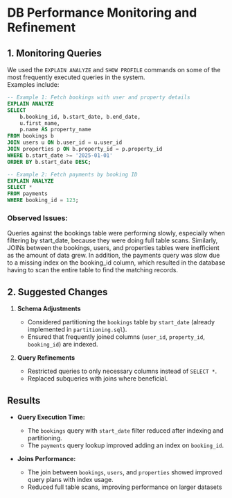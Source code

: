 # DB Performance Monitoring and Refinement

## 1. Monitoring Queries

We used the `EXPLAIN ANALYZE` and `SHOW PROFILE` commands on some of the most frequently executed queries in the system.  
Examples include:

```sql
-- Example 1: Fetch bookings with user and property details
EXPLAIN ANALYZE
SELECT 
    b.booking_id, b.start_date, b.end_date,
    u.first_name,
    p.name AS property_name
FROM bookings b
JOIN users u ON b.user_id = u.user_id
JOIN properties p ON b.property_id = p.property_id
WHERE b.start_date >= '2025-01-01' 
ORDER BY b.start_date DESC;

-- Example 2: Fetch payments by booking ID
EXPLAIN ANALYZE
SELECT * 
FROM payments
WHERE booking_id = 123;
```

### Observed Issues:
Queries against the bookings table were performing slowly, especially when filtering by start_date, because they were doing full table scans. Similarly, 
JOINs between the bookings, users, and properties tables were inefficient as the amount of data grew. In addition, the payments query was slow due to a 
missing index on the booking_id column, which resulted in the database having to scan the entire table to find the matching records.

## 2. Suggested Changes
1. **Schema Adjustments**
    - Considered partitioning the `bookings` table by `start_date` (already implemented in `partitioning.sql`).
    - Ensured that frequently joined columns (`user_id`, `property_id`, `booking_id`) are indexed.

2. **Query Refinements**
    - Restricted queries to only necessary columns instead of `SELECT *`.
    - Replaced subqueries with joins where beneficial.

## Results
- **Query Execution Time:**
    - The `bookings` query with `start_date` filter reduced after indexing and partitioning.
    - The `payments` query lookup improved adding an index on `booking_id`.

- **Joins Performance:**
    - The join between `bookings`, `users`, and `properties` showed improved query plans with index usage.
    - Reduced full table scans, improving performance on larger datasets
